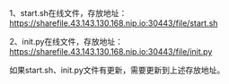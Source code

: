 1、start.sh在线文件，存放地址：https://sharefile.43.143.130.168.nip.io:30443/file/start.sh      

2、init.py在线文件，存放地址：https://sharefile.43.143.130.168.nip.io:30443/file/init.py

如果start.sh、init.py文件有更新，需要更新到上述存放地址。